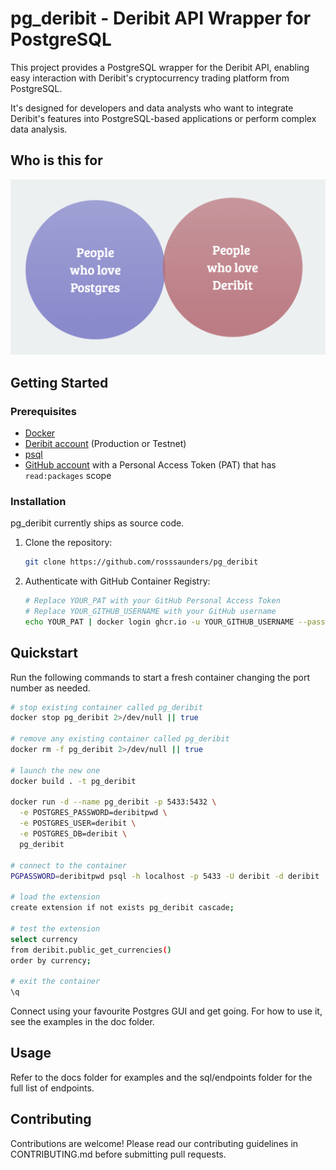 # pg_deribit - Deribit API Wrapper for PostgreSQL

This project provides a PostgreSQL wrapper for the Deribit API, enabling easy interaction with Deribit's cryptocurrency trading platform from PostgreSQL.

It's designed for developers and data analysts who want to integrate Deribit's features into PostgreSQL-based applications or perform complex data analysis.

## Who is this for

![Who is this for](whoisthisfor.png)

## Getting Started

### Prerequisites

- [Docker](https://www.docker.com/)
- [Deribit account](https://www.deribit.com/) (Production or Testnet)
- [psql](https://www.postgresql.org/docs/current/app-psql.html)
- [GitHub account](https://github.com) with a Personal Access Token (PAT) that has `read:packages` scope

### Installation

pg_deribit currently ships as source code.

1. Clone the repository:

   ```bash
   git clone https://github.com/rosssaunders/pg_deribit
   ```

2. Authenticate with GitHub Container Registry:

   ```bash
   # Replace YOUR_PAT with your GitHub Personal Access Token
   # Replace YOUR_GITHUB_USERNAME with your GitHub username
   echo YOUR_PAT | docker login ghcr.io -u YOUR_GITHUB_USERNAME --password-stdin
   ```

## Quickstart

Run the following commands to start a fresh container changing the port number as needed.

```bash
# stop existing container called pg_deribit
docker stop pg_deribit 2>/dev/null || true

# remove any existing container called pg_deribit
docker rm -f pg_deribit 2>/dev/null || true

# launch the new one
docker build . -t pg_deribit

docker run -d --name pg_deribit -p 5433:5432 \
  -e POSTGRES_PASSWORD=deribitpwd \
  -e POSTGRES_USER=deribit \
  -e POSTGRES_DB=deribit \
  pg_deribit

# connect to the container
PGPASSWORD=deribitpwd psql -h localhost -p 5433 -U deribit -d deribit

# load the extension
create extension if not exists pg_deribit cascade;

# test the extension
select currency
from deribit.public_get_currencies()
order by currency;

# exit the container
\q
```

Connect using your favourite Postgres GUI and get going. For how to use it, see the examples in the doc folder.

## Usage

Refer to the docs folder for examples and the sql/endpoints folder for the full list of endpoints.

## Contributing

Contributions are welcome! Please read our contributing guidelines in CONTRIBUTING.md before submitting pull requests.
